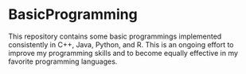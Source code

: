 BasicProgramming
================

This repository contains some basic programmings implemented consistently 
in C++, Java, Python, and R. This is an ongoing effort to improve my 
programming skills and to become equally effective in my favorite 
programming languages.  
